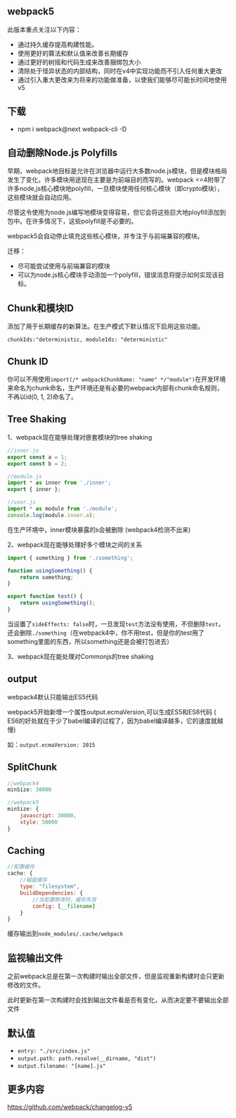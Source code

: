 ## webpack5

此版本重点关注以下内容：

- 通过持久缓存提高构建性能。
- 使用更好的算法和默认值来改善长期缓存
- 通过更好的树摇和代码生成来改善捆绑包大小
- 清除处于怪异状态的内部结构，同时在v4中实现功能而不引入任何重大更改
- 通过引入重大更改来为将来的功能做准备，以使我们能够尽可能长时间地使用v5

## 下载

- npm i webpack@next webpack-cli -D

## 自动删除Node.js Polyfills

早期，webpack地目标是允许在浏览器中运行大多数node.js模块，但是模块格局发生了变化，许多模块用途现在主要是为前端目的而写的。webpack <=4附带了许多node,js核心模块地polyfill，一旦模块使用任何核心模块（即crypto模块），这些模块就会自动应用。

尽管这令使用为node.js编写地模块变得容易，但它会将这些巨大地ployfill添加到包中。在许多情况下，这些polyfill是不必要的。

webpack5会自动停止填充这些核心模块，并专注于与前端兼容的模块。

迁移：

- 尽可能尝试使用与前端兼容的模块
- 可以为node.js核心模块手动添加一个polyfill，错误消息将提示如何实现该目标。

## Chunk和模块ID

添加了用于长期缓存的新算法。在生产模式下默认情况下启用这些功能。

`chunkIds:"deterministic, moduleIds: "deterministic"`

## Chunk ID

你可以不用使用`import(/* webpackChunkName: "name" */"module")`在开发环境来命名为chunk命名，生产环境还是有必要的webpack内部有chunk命名规则，不再以id(0, 1, 2)命名了。

## Tree Shaking

1、webpack现在能够处理对嵌套模块的tree shaking

```javascript
//inner.js
export const a = 1;
export const b = 2;

//module.js
import * as inner from './inner';
export { inner };

//user.js
import * as module from './module';
console.log(module.inner.a);
```

在生产环境中，inner模块暴露的`b`会被删除 (webpack4检测不出来)

2、webpack现在能够处理好多个模块之间的关系

```javascript
import { something } from './something';

function usingSomething() {
    return something;
}

export function test() {
    return usingSomething();
}
```

当设置了`sideEffects: false`时，一旦发现`test`方法没有使用，不但删除`test`，还会删除`./something`（在webpack4中，你不用test，但是你的test用了something里面的东西，所以something还是会被打包进去）

3、webpack现在能处理对Commonjs的tree shaking

## output

webpack4默认只能输出ES5代码

webpack5开始新增一个属性output.ecmaVersion,可以生成ES5和ES6代码 ( ES6的好处就在于少了babel编译的过程了，因为babel编译越多，它的速度就越慢)

如：`output.ecmaVersion: 2015`

## SplitChunk

```javascript
//webpack4
minSize: 30000
```

```javascript
//webpack5
minSize: {
	javascript: 30000,
	style: 50000
}
```

## Caching

```javascript
//配置缓存
cache: {
    //磁盘缓存
    type: "filesystem",
    buildDependencies: {
        //当配置修改时，缓存失效
        config: [__filename]
    }
}
```

缓存输出到`node_modules/.cache/webpack`

## 监视输出文件

之前webpack总是在第一次构建时输出全部文件，但是监视重新构建时会只更新修改的文件。

此时更新在第一次构建时会找到输出文件看是否有变化，从而决定要不要输出全部文件

## 默认值

- `entry: "./src/index.js"`
- `output.path: path.resolve(__dirname, "dist")`
- `output.filename: "[name].js"`

## 更多内容

https://github.com/webpack/changelog-v5